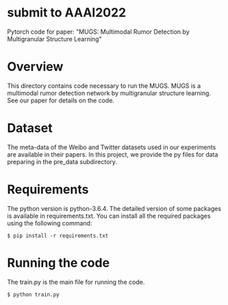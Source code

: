 # submit to AAAI2022
Pytorch code for paper: "MUGS: Multimodal Rumor Detection by Multigranular Structure Learning"

# Overview
This directory contains code necessary to run the MUGS. MUGS is a multimodal rumor detection network by multigranular structure learning. See our paper for details on the code.

# Dataset
The meta-data of the Weibo and Twitter datasets used in our experiments are available in their papers. 
In this project, we provide the py files for data preparing in the pre_data subdirectory. 

# Requirements
The python version is python-3.6.4. The detailed version of some packages is available in requirements.txt.
You can install all the required packages using the following command:
```
$ pip install -r requirements.txt
```

# Running the code
The train.py is the main file for running the code.
```
$ python train.py
```
